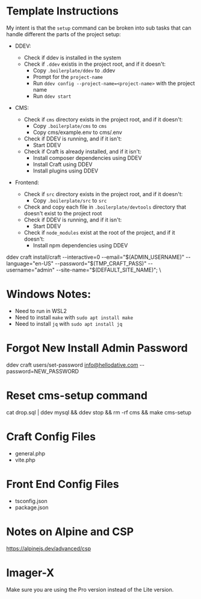 # Template Instructions

My intent is that the `setup` command can be broken into sub tasks that can handle different the parts of the project setup:

- DDEV:

  - Check if ddev is installed in the system
  - Check if `.ddev` existis in the project root, and if it doesn't:
    - Copy `.boilerplate/ddev` to .ddev
    - Prompt for the `project-name`
    - Run `ddev config --project-name=<project-name>` with the project name
    - Run `ddev start`

- CMS:

  - Check if `cms` directory exists in the project root, and if it doesn't:
    - Copy `.boilerplate/cms` to `cms`
    - Copy cms/example.env to cms/.env
  - Check if DDEV is running, and if it isn't:
    - Start DDEV
  - Check if Craft is already installed, and if it isn't:
    - Install composer dependencies using DDEV
    - Install Craft using DDEV
    - Install plugins using DDEV

- Frontend:

  - Check if `src` directory exists in the project root, and if it doesn't:
    - Copy `.boilerplate/src` to `src`
  - Check and copy each file in `.boilerplate/devtools` directory that doesn't exist to the project root
  - Check if DDEV is running, and if it isn't:
    - Start DDEV
  - Check if `node_modules` exist at the root of the project, and if it doesn't:
    - Install npm dependencies using DDEV

ddev craft install/craft --interactive=0 --email="$(ADMIN_USERNAME)" --language="en-US" --password="$(TMP_CRAFT_PASS)" --username="admin" --site-name="$(DEFAULT_SITE_NAME)"; \

# Windows Notes:

- Need to run in WSL2
- Need to install `make` with `sudo apt install make`
- Need to install `jq` with `sudo apt install jq`

# Forgot New Install Admin Password

ddev craft users/set-password info@hellodative.com --password=NEW_PASSWORD

# Reset cms-setup command

cat drop.sql | ddev mysql && ddev stop && rm -rf cms && make cms-setup

# Craft Config Files

- general.php
- vite.php

# Front End Config Files

- tsconfig.json
- package.json

# Notes on Alpine and CSP

https://alpinejs.dev/advanced/csp

# Imager-X

Make sure you are using the Pro version instead of the Lite version.
